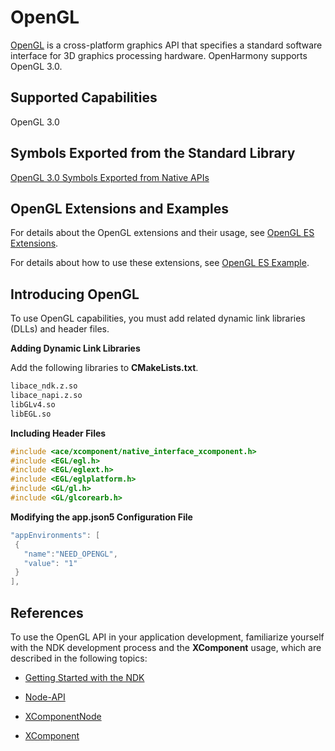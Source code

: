 # OpenGL

[OpenGL](https://www.khronos.org/opengl/) is a cross-platform graphics API that specifies a standard software interface for 3D graphics processing hardware. OpenHarmony supports OpenGL 3.0.

## Supported Capabilities

OpenGL 3.0

## Symbols Exported from the Standard Library

[OpenGL 3.0 Symbols Exported from Native APIs](opengl-symbol.md)

## OpenGL Extensions and Examples

For details about the OpenGL extensions and their usage, see [OpenGL ES Extensions](opengles.md#opengl-es-extensions).

For details about how to use these extensions, see [OpenGL ES Example](opengles.md#example).

## Introducing OpenGL

To use OpenGL capabilities, you must add related dynamic link libraries (DLLs) and header files.

**Adding Dynamic Link Libraries**

Add the following libraries to **CMakeLists.txt**.

```txt
libace_ndk.z.so
libace_napi.z.so
libGLv4.so
libEGL.so
```

**Including Header Files**

```c++
#include <ace/xcomponent/native_interface_xcomponent.h>
#include <EGL/egl.h>
#include <EGL/eglext.h>
#include <EGL/eglplatform.h>
#include <GL/gl.h>
#include <GL/glcorearb.h>
```
**Modifying the app.json5 Configuration File**
```c++
"appEnvironments": [
 {
   "name":"NEED_OPENGL",
   "value": "1"
 }
],
```


## References

To use the OpenGL API in your application development, familiarize yourself with the NDK development process and the **XComponent** usage, which are described in the following topics:

- [Getting Started with the NDK](../../napi/ndk-development-overview.md)

- [Node-API](./napi.md)

- [XComponentNode](../apis-arkui/js-apis-arkui-xcomponentNode.md)

- [XComponent](../apis-arkui/arkui-ts/ts-basic-components-xcomponent.md)
